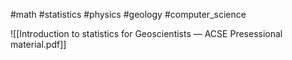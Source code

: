 #math #statistics #physics #geology #computer_science 

![[Introduction to statistics for Geoscientists — ACSE Presessional material.pdf]]